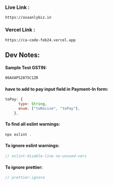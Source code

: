 ### Live Link :

```
https://asaanlybiz.in
```

### Vercel Link :

```
https://ca-code-feb24.vercel.app
```

## Dev Notes:


#### Sample Test GSTIN:

```xml
06AXAPS2075C1ZR
```


#### have to add to pay input field in Payment-In form:

```javascript
toPay: {
      type: String,
      enum: ["toRecive", "toPay"],
    },
```

#### To find all eslint warnings:

```javascript
npx eslint .
```

#### To ignore eslint warnings:

```javascript
// eslint-disable-line no-unused-vars
```

#### To ignore prettier:

```javascript
// prettier-ignore
```


